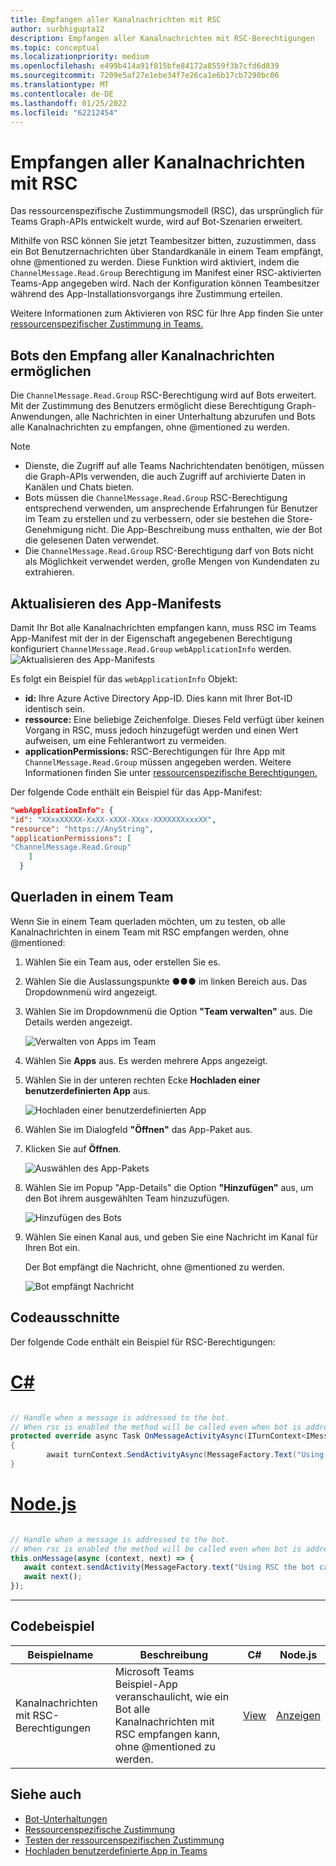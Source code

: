 ```yaml
---
title: Empfangen aller Kanalnachrichten mit RSC
author: surbhigupta12
description: Empfangen aller Kanalnachrichten mit RSC-Berechtigungen
ms.topic: conceptual
ms.localizationpriority: medium
ms.openlocfilehash: e499b414a91f815bfe84172a8559f3b7cfd6d839
ms.sourcegitcommit: 7209e5af27e1ebe34f7e26ca1e6b17cb7290bc06
ms.translationtype: MT
ms.contentlocale: de-DE
ms.lasthandoff: 01/25/2022
ms.locfileid: "62212454"
---
```

# <a name="receive-all-channel-messages-with-rsc"></a>Empfangen aller Kanalnachrichten mit RSC

Das ressourcenspezifische Zustimmungsmodell (RSC), das ursprünglich für Teams Graph-APIs entwickelt wurde, wird auf Bot-Szenarien erweitert.

Mithilfe von RSC können Sie jetzt Teambesitzer bitten, zuzustimmen, dass ein Bot Benutzernachrichten über Standardkanäle in einem Team empfängt, ohne @mentioned zu werden. Diese Funktion wird aktiviert, indem die `ChannelMessage.Read.Group` Berechtigung im Manifest einer RSC-aktivierten Teams-App angegeben wird. Nach der Konfiguration können Teambesitzer während des App-Installationsvorgangs ihre Zustimmung erteilen.

Weitere Informationen zum Aktivieren von RSC für Ihre App finden Sie unter [ressourcenspezifischer Zustimmung in Teams.](/microsoftteams/platform/graph-api/rsc/resource-specific-consent#update-your-teams-app-manifest)

## <a name="enable-bots-to-receive-all-channel-messages"></a>Bots den Empfang aller Kanalnachrichten ermöglichen

Die `ChannelMessage.Read.Group` RSC-Berechtigung wird auf Bots erweitert. Mit der Zustimmung des Benutzers ermöglicht diese Berechtigung Graph-Anwendungen, alle Nachrichten in einer Unterhaltung abzurufen und Bots alle Kanalnachrichten zu empfangen, ohne @mentioned zu werden.

> [!NOTE]
> * Dienste, die Zugriff auf alle Teams Nachrichtendaten benötigen, müssen die Graph-APIs verwenden, die auch Zugriff auf archivierte Daten in Kanälen und Chats bieten.
> * Bots müssen die `ChannelMessage.Read.Group` RSC-Berechtigung entsprechend verwenden, um ansprechende Erfahrungen für Benutzer im Team zu erstellen und zu verbessern, oder sie bestehen die Store-Genehmigung nicht. Die App-Beschreibung muss enthalten, wie der Bot die gelesenen Daten verwendet.
> * Die `ChannelMessage.Read.Group` RSC-Berechtigung darf von Bots nicht als Möglichkeit verwendet werden, große Mengen von Kundendaten zu extrahieren. 

## <a name="update-app-manifest"></a>Aktualisieren des App-Manifests

Damit Ihr Bot alle Kanalnachrichten empfangen kann, muss RSC im Teams App-Manifest mit der in der Eigenschaft angegebenen Berechtigung konfiguriert `ChannelMessage.Read.Group` `webApplicationInfo` werden.
![Aktualisieren des App-Manifests](~/bots/how-to/conversations/Media/appmanifest.png)

Es folgt ein Beispiel für das `webApplicationInfo` Objekt:

* **id:** Ihre Azure Active Directory App-ID. Dies kann mit Ihrer Bot-ID identisch sein.
* **ressource:** Eine beliebige Zeichenfolge. Dieses Feld verfügt über keinen Vorgang in RSC, muss jedoch hinzugefügt werden und einen Wert aufweisen, um eine Fehlerantwort zu vermeiden.
* **applicationPermissions:** RSC-Berechtigungen für Ihre App mit `ChannelMessage.Read.Group` müssen angegeben werden. Weitere Informationen finden Sie unter [ressourcenspezifische Berechtigungen.](/microsoftteams/platform/graph-api/rsc/resource-specific-consent#resource-specific-permissions)

Der folgende Code enthält ein Beispiel für das App-Manifest:

```json
"webApplicationInfo": {
"id": "XXxxXXXXX-XxXX-xXXX-XXxx-XXXXXXXxxxXX",
"resource": "https://AnyString",
"applicationPermissions": [
"ChannelMessage.Read.Group"
    ]
  }
```

## <a name="sideload-in-a-team"></a>Querladen in einem Team

Wenn Sie in einem Team querladen möchten, um zu testen, ob alle Kanalnachrichten in einem Team mit RSC empfangen werden, ohne @mentioned:

1. Wählen Sie ein Team aus, oder erstellen Sie es.
1. Wählen Sie die Auslassungspunkte &#x25CF;&#x25CF;&#x25CF; im linken Bereich aus. Das Dropdownmenü wird angezeigt.
1. Wählen Sie im Dropdownmenü die Option **"Team verwalten"** aus. Die Details werden angezeigt.

   ![Verwalten von Apps im Team](~/bots/how-to/conversations/Media/managingteam.png)

1. Wählen Sie **Apps** aus. Es werden mehrere Apps angezeigt.
1. Wählen Sie in der unteren rechten Ecke **Hochladen einer benutzerdefinierten App** aus.

    ![Hochladen einer benutzerdefinierten App](~/bots/how-to/conversations/Media/uploadingcustomapp.png)

1. Wählen Sie im Dialogfeld **"Öffnen"** das App-Paket aus.
1. Klicken Sie auf **Öffnen**.

    ![Auswählen des App-Pakets](~/bots/how-to/conversations/Media/selectapppackage.png)

1. Wählen Sie im Popup "App-Details" die Option **"Hinzufügen"** aus, um den Bot ihrem ausgewählten Team hinzuzufügen.

    ![Hinzufügen des Bots](~/bots/how-to/conversations/Media/addingbot.png)

1. Wählen Sie einen Kanal aus, und geben Sie eine Nachricht im Kanal für Ihren Bot ein.

    Der Bot empfängt die Nachricht, ohne @mentioned zu werden.

    ![Bot empfängt Nachricht](~/bots/how-to/conversations/Media/botreceivingmessage.png)

## <a name="code-snippets"></a>Codeausschnitte

Der folgende Code enthält ein Beispiel für RSC-Berechtigungen:

# <a name="c"></a>[C#](#tab/dotnet)

```csharp

// Handle when a message is addressed to the bot. 
// When rsc is enabled the method will be called even when bot is addressed without being @mentioned
protected override async Task OnMessageActivityAsync(ITurnContext<IMessageActivity> turnContext, CancellationToken cancellationToken)
{
        await turnContext.SendActivityAsync(MessageFactory.Text("Using RSC the bot can recieve messages across channles in team without being @mentioned."));
}
```

# <a name="nodejs"></a>[Node.js](#tab/nodejs)

```javascript

// Handle when a message is addressed to the bot. 
// When rsc is enabled the method will be called even when bot is addressed without being @mentioned
this.onMessage(async (context, next) => {
   await context.sendActivity(MessageFactory.text("Using RSC the bot can recieve messages across channles in team without being @mentioned."))
   await next();
});
```

---

## <a name="code-sample"></a>Codebeispiel

| Beispielname | Beschreibung | C# |Node.js|
|-------------|-------------|------|----|
|Kanalnachrichten mit RSC-Berechtigungen| Microsoft Teams Beispiel-App veranschaulicht, wie ein Bot alle Kanalnachrichten mit RSC empfangen kann, ohne @mentioned zu werden.|  [View](https://github.com/OfficeDev/Microsoft-Teams-Samples/tree/main/samples/bot-receive-channel-messages-withRSC/csharp) |    [Anzeigen](https://github.com/OfficeDev/Microsoft-Teams-Samples/tree/main/samples/bot-receive-channel-messages-withRSC/nodejs) |

## <a name="see-also"></a>Siehe auch

* [Bot-Unterhaltungen](/microsoftteams/platform/bots/how-to/conversations/conversation-basics)
* [Ressourcenspezifische Zustimmung](/microsoftteams/resource-specific-consent)
* [Testen der ressourcenspezifischen Zustimmung](/microsoftteams/platform/graph-api/rsc/test-resource-specific-consent)
* [Hochladen benutzerdefinierte App in Teams](~/concepts/deploy-and-publish/apps-upload.md)
